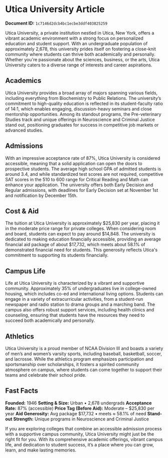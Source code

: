# Utica University Article

**Document ID:** `1c7146d2dcb4bc1ecbe3ddf403825259`

Utica University, a private institution nestled in Utica, New York, offers a vibrant academic environment with a strong focus on personalized education and student support. With an undergraduate population of approximately 2,678, this university prides itself on fostering a close-knit community where students can thrive both academically and personally. Whether you're passionate about the sciences, business, or the arts, Utica University caters to a diverse range of interests and career aspirations.

## Academics
Utica University provides a broad array of majors spanning various fields, including everything from Biochemistry to Public Relations. The university’s commitment to high-quality education is reflected in its student-faculty ratio of 14:1, which enables engaging, discussion-heavy seminars and close mentorship opportunities. Among its standout programs, the Pre-veterinary Studies track and unique offerings in Neuroscience and Criminal Justice stand out, positioning graduates for success in competitive job markets or advanced studies.

## Admissions
With an impressive acceptance rate of 87%, Utica University is considered accessible, meaning that a solid application can open the doors to prospective students. The average high school GPA of admitted students is around 3.4, and while standardized test scores are not required, competitive SAT scores in the 510 to 600 range for Critical Reading and Math can enhance your application. The university offers both Early Decision and Regular admissions, with deadlines for Early Decision set at November 1st and notification by December 15th.

## Cost & Aid
The tuition at Utica University is approximately $25,830 per year, placing it in the moderate price range for private colleges. When considering room and board, students can expect to pay around $14,848. The university is dedicated to making education financially accessible, providing an average financial aid package of about $17,732, which meets about 58.1% of demonstrated financial need for students. This generosity reflects Utica's commitment to supporting its students financially.

## Campus Life
Life at Utica University is characterized by a vibrant and supportive community. Approximately 35% of undergraduates live in college-owned housing, which includes co-ed and international living options. Students can engage in a variety of extracurricular activities, from a student-run newspaper and radio station to drama groups and a marching band. The campus also offers robust support services, including health clinics and counseling, ensuring that students have the resources they need to succeed both academically and personally.

## Athletics
Utica University is a proud member of NCAA Division III and boasts a variety of men’s and women’s varsity sports, including baseball, basketball, soccer, and lacrosse. While the athletics program emphasizes participation and sportsmanship over scholarships, it fosters a spirited community atmosphere on campus, where students can come together to support their teams and celebrate their school pride.

## Fast Facts
**Founded:** 1946
**Setting & Size:** Urban • 2,678 undergrads
**Acceptance Rate:** 87% (accessible)
**Price Tag (Before Aid):** Moderate – $25,830 per year
**Aid Generosity:** Avg package $17,732 • meets ≈ 58.1% of need
**Stand-out Strength:** Unique programs in Neuroscience and Criminal Justice

If you are exploring colleges that combine an accessible admission process with a supportive campus community, Utica University might just be the right fit for you. With its comprehensive academic offerings, vibrant campus life, and dedication to student success, it’s a place where you can grow, learn, and make lasting memories.
